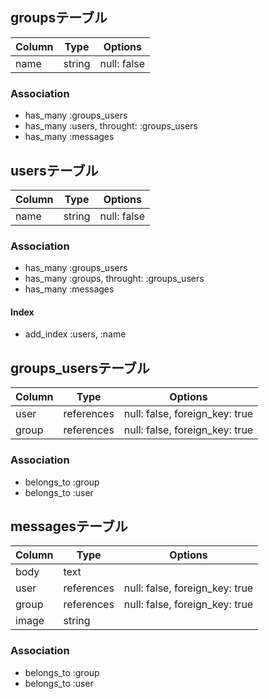 ## groupsテーブル

|Column|Type|Options|
|------|----|-------|
|name|string|null: false|

### Association
- has_many :groups_users
- has_many :users, throught: :groups_users
- has_many :messages

## usersテーブル

|Column|Type|Options|
|------|----|-------|
|name|string|null: false|

### Association
- has_many :groups_users
- has_many :groups, throught: :groups_users
- has_many :messages

#### Index
- add_index :users,  :name

## groups_usersテーブル

|Column|Type|Options|
|------|----|-------|
|user|references|null: false, foreign_key: true|
|group|references|null: false, foreign_key: true|

### Association
- belongs_to :group
- belongs_to :user

## messagesテーブル

|Column|Type|Options|
|------|----|-------|
|body|text||
|user|references|null: false, foreign_key: true|
|group|references|null: false, foreign_key: true|
|image|string||


### Association
- belongs_to :group
- belongs_to :user
